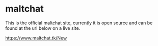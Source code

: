 # maltchat

This is the official maltchat site, currently it is open source and can be found at the url below on a live site.

https://www.maltchat.tk/New
